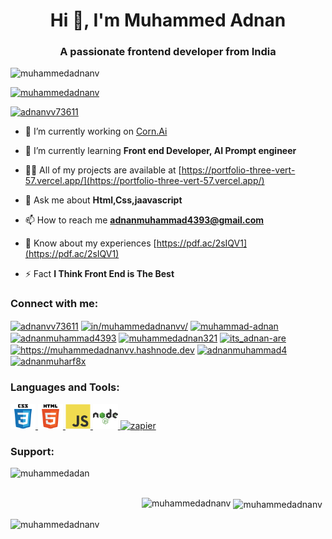 <h1 align="center">Hi 👋, I'm Muhammed Adnan</h1>
<h3 align="center">A passionate frontend developer from India</h3>

<p align="left"> <img src="https://komarev.com/ghpvc/?username=muhammedadnanv&label=Profile%20views&color=0e75b6&style=flat" alt="muhammedadnanv" /> </p>

<p align="left"> <a href="https://github.com/ryo-ma/github-profile-trophy"><img src="https://github-profile-trophy.vercel.app/?username=muhammedadnanv" alt="muhammedadnanv" /></a> </p>

<p align="left"> <a href="https://twitter.com/adnanvv73611" target="blank"><img src="https://img.shields.io/twitter/follow/adnanvv73611?logo=twitter&style=for-the-badge" alt="adnanvv73611" /></a> </p>

- 🔭 I’m currently working on [Corn.Ai](https://github.com/muhammedadnanv/Corn.ai.git)

- 🌱 I’m currently learning **Front end Developer, AI Prompt engineer**

- 👨‍💻 All of my projects are available at [https://portfolio-three-vert-57.vercel.app/](https://portfolio-three-vert-57.vercel.app/)

- 💬 Ask me about **Html,Css,jaavascript**

- 📫 How to reach me **adnanmuhammad4393@gmail.com**

- 📄 Know about my experiences [https://pdf.ac/2sIQV1](https://pdf.ac/2sIQV1)

- ⚡ Fact **I Think Front End is The Best**

<h3 align="left">Connect with me:</h3>
<p align="left">
<a href="https://twitter.com/adnanvv73611" target="blank"><img align="center" src="https://raw.githubusercontent.com/rahuldkjain/github-profile-readme-generator/master/src/images/icons/Social/twitter.svg" alt="adnanvv73611" height="30" width="40" /></a>
<a href="https://linkedin.com/in/in/muhammedadnanvv/" target="blank"><img align="center" src="https://raw.githubusercontent.com/rahuldkjain/github-profile-readme-generator/master/src/images/icons/Social/linked-in-alt.svg" alt="in/muhammedadnanvv/" height="30" width="40" /></a>
<a href="https://stackoverflow.com/users/muhammad-adnan" target="blank"><img align="center" src="https://raw.githubusercontent.com/rahuldkjain/github-profile-readme-generator/master/src/images/icons/Social/stack-overflow.svg" alt="muhammad-adnan" height="30" width="40" /></a>
<a href="https://codesandbox.com/adnanmuhammad4393" target="blank"><img align="center" src="https://raw.githubusercontent.com/rahuldkjain/github-profile-readme-generator/master/src/images/icons/Social/codesandbox.svg" alt="adnanmuhammad4393" height="30" width="40" /></a>
<a href="https://kaggle.com/muhammedadnan321" target="blank"><img align="center" src="https://raw.githubusercontent.com/rahuldkjain/github-profile-readme-generator/master/src/images/icons/Social/kaggle.svg" alt="muhammedadnan321" height="30" width="40" /></a>
<a href="https://instagram.com/its_adnan-are" target="blank"><img align="center" src="https://raw.githubusercontent.com/rahuldkjain/github-profile-readme-generator/master/src/images/icons/Social/instagram.svg" alt="its_adnan-are" height="30" width="40" /></a>
<a href="https://hashnode.com/https://muhammedadnanvv.hashnode.dev" target="blank"><img align="center" src="https://raw.githubusercontent.com/rahuldkjain/github-profile-readme-generator/master/src/images/icons/Social/hashnode.svg" alt="https://muhammedadnanvv.hashnode.dev" height="30" width="40" /></a>
<a href="https://www.codechef.com/users/adnanmuhammad4" target="blank"><img align="center" src="https://cdn.jsdelivr.net/npm/simple-icons@3.1.0/icons/codechef.svg" alt="adnanmuhammad4" height="30" width="40" /></a>
<a href="https://auth.geeksforgeeks.org/user/adnanmuharf8x" target="blank"><img align="center" src="https://raw.githubusercontent.com/rahuldkjain/github-profile-readme-generator/master/src/images/icons/Social/geeks-for-geeks.svg" alt="adnanmuharf8x" height="30" width="40" /></a>
</p>

<h3 align="left">Languages and Tools:</h3>
<p align="left"> <a href="https://www.w3schools.com/css/" target="_blank" rel="noreferrer"> <img src="https://raw.githubusercontent.com/devicons/devicon/master/icons/css3/css3-original-wordmark.svg" alt="css3" width="40" height="40"/> </a> <a href="https://www.w3.org/html/" target="_blank" rel="noreferrer"> <img src="https://raw.githubusercontent.com/devicons/devicon/master/icons/html5/html5-original-wordmark.svg" alt="html5" width="40" height="40"/> </a> <a href="https://developer.mozilla.org/en-US/docs/Web/JavaScript" target="_blank" rel="noreferrer"> <img src="https://raw.githubusercontent.com/devicons/devicon/master/icons/javascript/javascript-original.svg" alt="javascript" width="40" height="40"/> </a> <a href="https://nodejs.org" target="_blank" rel="noreferrer"> <img src="https://raw.githubusercontent.com/devicons/devicon/master/icons/nodejs/nodejs-original-wordmark.svg" alt="nodejs" width="40" height="40"/> </a> <a href="https://zapier.com" target="_blank" rel="noreferrer"> <img src="https://www.vectorlogo.zone/logos/zapier/zapier-icon.svg" alt="zapier" width="40" height="40"/> </a> </p>

<h3 align="left">Support:</h3>
<p><a href="https://www.buymeacoffee.com/muhammedadan"> <img align="left" src="https://cdn.buymeacoffee.com/buttons/v2/default-yellow.png" height="50" width="210" alt="muhammedadan" /></a></p><br><br>

<p><img align="left" src="https://github-readme-stats.vercel.app/api/top-langs?username=muhammedadnanv&show_icons=true&locale=en&layout=compact" alt="muhammedadnanv" /></p>

<p>&nbsp;<img align="center" src="https://github-readme-stats.vercel.app/api?username=muhammedadnanv&show_icons=true&locale=en" alt="muhammedadnanv" /></p>

<p><img align="center" src="https://github-readme-streak-stats.herokuapp.com/?user=muhammedadnanv&" alt="muhammedadnanv" /></p>
